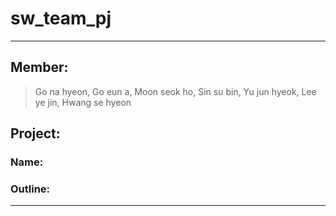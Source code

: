 # sw_team_pj
----------------------------------------------------------------------------------------
## Member: 
> Go na hyeon, Go eun a, Moon seok ho, Sin su bin, Yu jun hyeok, Lee ye jin, Hwang se hyeon

## Project:
### Name:
### Outline:

----------------------------------------------------------------------------------------
